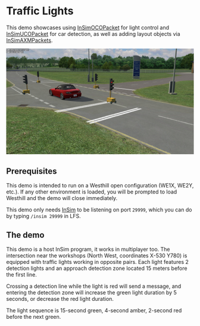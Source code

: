 # Traffic Lights

This demo showcases using [InSimOCOPacket](/class_ref/InSimOCOPacket.mdx) for light control
and [InSimUCOPacket](/class_ref/InSimUCOPacket.mdx) for car detection, as well as adding
layout objects via [InSimAXMPackets](/class_ref/InSimAXMPacket.mdx).

![Traffic lights](./traffic_lights_2.jpg)

## Prerequisites

This demo is intended to run on a Westhill open configuration (WE1X, WE2Y, etc.). If any other
environment is loaded, you will be prompted to load Westhill and the demo will close immediately.

This demo only needs [InSim](/guides/getting_started/insim.md) to be listening on port `29999`,
which you can do by typing `/insim 29999` in LFS.

## The demo

This demo is a host InSim program, it works in multiplayer too. The intersection near the workshops
(North West, coordinates X-530 Y780) is equipped with traffic lights working in opposite pairs.
Each light features 2 detection lights and an approach detection zone located 15 meters before
the first line.

Crossing a detection line while the light is red will send a message, and entering the detection
zone will increase the green light duration by 5 seconds, or decrease the red light duration.

The light sequence is 15-second green, 4-second amber, 2-second red before the next green.
